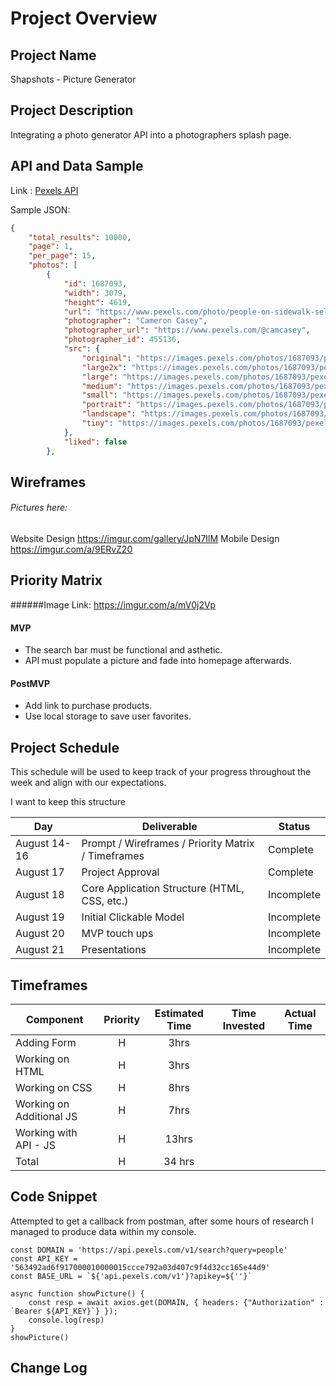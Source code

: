 # Project Overview

## Project Name

Shapshots - Picture Generator	
## Project Description

Integrating a photo generator API into a photographers splash page. 

## API and Data Sample
Link : [Pexels API](https://www.pexels.com/api/documentation/)

Sample JSON:
```json
{
    "total_results": 10000,
    "page": 1,
    "per_page": 15,
    "photos": [
        {
            "id": 1687093,
            "width": 3079,
            "height": 4619,
            "url": "https://www.pexels.com/photo/people-on-sidewalk-selective-focal-photo-1687093/",
            "photographer": "Cameron Casey",
            "photographer_url": "https://www.pexels.com/@camcasey",
            "photographer_id": 455136,
            "src": {
                "original": "https://images.pexels.com/photos/1687093/pexels-photo-1687093.jpeg",
                "large2x": "https://images.pexels.com/photos/1687093/pexels-photo-1687093.jpeg?auto=compress&cs=tinysrgb&dpr=2&h=650&w=940",
                "large": "https://images.pexels.com/photos/1687093/pexels-photo-1687093.jpeg?auto=compress&cs=tinysrgb&h=650&w=940",
                "medium": "https://images.pexels.com/photos/1687093/pexels-photo-1687093.jpeg?auto=compress&cs=tinysrgb&h=350",
                "small": "https://images.pexels.com/photos/1687093/pexels-photo-1687093.jpeg?auto=compress&cs=tinysrgb&h=130",
                "portrait": "https://images.pexels.com/photos/1687093/pexels-photo-1687093.jpeg?auto=compress&cs=tinysrgb&fit=crop&h=1200&w=800",
                "landscape": "https://images.pexels.com/photos/1687093/pexels-photo-1687093.jpeg?auto=compress&cs=tinysrgb&fit=crop&h=627&w=1200",
                "tiny": "https://images.pexels.com/photos/1687093/pexels-photo-1687093.jpeg?auto=compress&cs=tinysrgb&dpr=1&fit=crop&h=200&w=280"
            },
            "liked": false
        },

```

## Wireframes
###### Pictures here:
Website Design  https://imgur.com/gallery/JpN7IlM
Mobile Design https://imgur.com/a/9ERvZ20


## Priority Matrix
######Image Link:  https://imgur.com/a/mV0j2Vp


#### MVP 

- The search bar must be functional and asthetic.
- API must populate a picture and fade into homepage afterwards.

#### PostMVP  

- Add link to purchase products.
- Use local storage to save user favorites.

## Project Schedule

This schedule will be used to keep track of your progress throughout the week and align with our expectations.  

I want to keep this structure 

|  Day | Deliverable | Status
|---|---| ---|
|August 14-16| Prompt / Wireframes / Priority Matrix / Timeframes | Complete
|August 17| Project Approval | Complete
|August 18| Core Application Structure (HTML, CSS, etc.) | Incomplete
|August 19| Initial Clickable Model  | Incomplete
|August 20| MVP touch ups | Incomplete
|August 21| Presentations | Incomplete


## Timeframes

| Component | Priority | Estimated Time | Time Invested | Actual Time |
| --- | :---: |  :---: | :---: | :---: |
| Adding Form | H | 3hrs| |   |
| Working on HTML | H | 3hrs|  |   |
| Working on CSS | H | 8hrs|  |  |
| Working on  Additional JS | H | 7hrs|  |  |
| Working with API - JS| H | 13hrs|  |  |
| Total | H | 34  hrs|  |  |

## Code Snippet 
Attempted to get a callback from postman, after some hours of research I managed to produce data within my console.

```
const DOMAIN = 'https://api.pexels.com/v1/search?query=people' 
const API_KEY = '563492ad6f917000010000015ccce792a03d407c9f4d32cc165e44d9'
const BASE_URL = `${'api.pexels.com/v1'}?apikey=${''}`

async function showPicture() {
    const resp = await axios.get(DOMAIN, { headers: {"Authorization" : `Bearer ${API_KEY}`} });
    console.log(resp)
}
showPicture()
```

## Change Log
  
